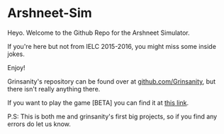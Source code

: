 # Arshneet-Sim

Heyo. Welcome to the Github Repo for the Arshneet Simulator.

If you're here but not from IELC 2015-2016, you might miss some inside jokes.

Enjoy!

Grinsanity's repository can be found over at [github.com/Grinsanity](https://github.com/Grinsanity), but there isn't really anything there.

If you want to play the game [BETA] you can find it at [this link](http://jsfiddle.net/Grinsanity/6Ltqyt27/1/).

P.S: This is both me and grinsanity's first big projects, so if you find any errors do let us know.
